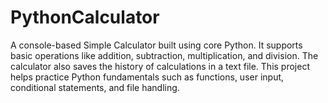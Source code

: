 # PythonCalculator
A console-based Simple Calculator built using core Python. It supports basic operations like addition, subtraction, multiplication, and division. The calculator also saves the history of calculations in a text file. This project helps practice Python fundamentals such as functions, user input, conditional statements, and file handling.
